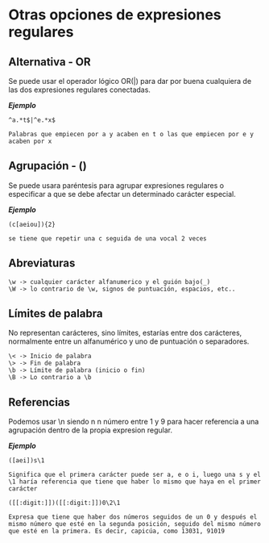 # Otras opciones de expresiones regulares #

## Alternativa - OR ##

Se puede usar el operador lógico OR(|) para dar por buena cualquiera de las dos expresiones regulares conectadas.

***Ejemplo***

    ^a.*t$|^e.*x$ 
    
    Palabras que empiecen por a y acaben en t o las que empiecen por e y acaben por x 

## Agrupación - () ##

Se puede usara paréntesis para agrupar expresiones regulares o especificar a que se debe afectar un determinado carácter especial.

***Ejemplo***

    (c[aeiou]){2}

    se tiene que repetir una c seguida de una vocal 2 veces

## Abreviaturas ##

    \w -> cualquier carácter alfanumerico y el guión bajo(_)
    \W -> lo contrario de \w, signos de puntuación, espacios, etc..

## Límites de palabra ##

No representan carácteres, sino límites, estarías entre dos carácteres, normalmente entre un alfanumérico y uno de puntuación o separadores.

    \< -> Inicio de palabra
    \> -> Fin de palabra
    \b -> Límite de palabra (inicio o fin)
    \B -> Lo contrario a \b

## Referencias ##

Podemos usar \n siendo n n número entre 1 y 9 para hacer referencia a una agrupación dentro de la propia expresion regular.

***Ejemplo***

    ([aei])s\1

    Significa que el primera carácter puede ser a, e o i, luego una s y el \1 haría referencia que tiene que haber lo mismo que haya en el primer carácter

    ([[:digit:]])([[:digit:]])0\2\1

    Expresa que tiene que haber dos números seguidos de un 0 y después el mismo número que esté en la segunda posición, seguido del mismo número que esté en la primera. Es decir, capicúa, como 13031, 91019